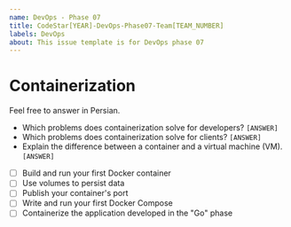 ```yaml
---
name: DevOps - Phase 07
title: CodeStar[YEAR]-DevOps-Phase07-Team[TEAM_NUMBER]
labels: DevOps
about: This issue template is for DevOps phase 07
---
```


# Containerization

Feel free to answer in Persian.
- Which problems does containerization solve for developers?
  `[ANSWER]`
- Which problems does containerization solve for clients?
  `[ANSWER]`
- Explain the difference between a container and a virtual machine (VM).
  `[ANSWER]`
- [ ] Build and run your first Docker container
- [ ] Use volumes to persist data
- [ ] Publish your container's port
- [ ] Write and run your first Docker Compose
- [ ] Containerize the application developed in the "Go" phase
